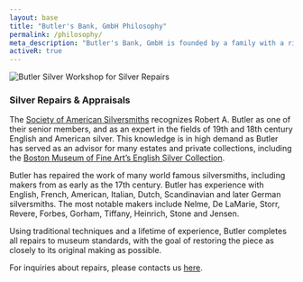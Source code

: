 ```yaml
---
layout: base
title: "Butler's Bank, GmbH Philosophy"
permalink: /philosophy/
meta_description: "Butler's Bank, GmbH is founded by a family with a rich humanitarian background."
activeR: true
---
```

<section style="clear:both; max-width: 740px; margin: 0px auto;">
<img src="{{ '/assets/images/butlersbank-logo.png' | relative_url}}" alt="Butler Silver Workshop for Silver Repairs" class="profile-photo">
<h3>Silver Repairs & Appraisals</h3>
<p>The <a href="http://www.silversmithing.com/artisan-members.htm" target="_blank">Society of American Silversmiths</a> recognizes Robert A. Butler as one of their senior members, and as an expert in the fields of 19th and 18th century English and American silver. This knowledge is in high demand as Butler has served as an advisor for many estates and private collections, including the <a href="http://www.mfa.org/node/9482" target="_blank">Boston Museum of Fine Art’s English Silver Collection</a>.</p>
<p>Butler has repaired the work of many world famous silversmiths, including makers from as early as the 17th century. Butler has experience with English, French, American, Italian, Dutch, Scandinavian and later German silversmiths.  The most notable makers include Nelme, De LaMarie, Storr, Revere, Forbes, Gorham, Tiffany, Heinrich, Stone and Jensen.</p>
<p>Using traditional techniques and a lifetime of experience, Butler completes all repairs to museum standards, with the goal of restoring the piece as closely to its original making as possible.</p>
<p>For inquiries about repairs, please contacts us <a href="/contact">here</a>.</p>
</section>